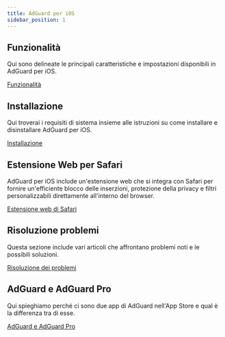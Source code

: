 ```yaml
---
title: AdGuard per iOS
sidebar_position: 1
---
```


## Funzionalità

Qui sono delineate le principali caratteristiche e impostazioni disponibili in AdGuard per iOS.

[Funzionalità](/adguard-for-ios/features/features.md)

## Installazione

Qui troverai i requisiti di sistema insieme alle istruzioni su come installare e disinstallare AdGuard per iOS.

[Installazione](/adguard-for-ios/installation.md)

## Estensione Web per Safari

AdGuard per iOS include un'estensione web che si integra con Safari per fornire un'efficiente blocco delle inserzioni, protezione della privacy e filtri personalizzabili direttamente all'interno del browser.

[Estensione web di Safari](/adguard-for-ios/web-extension.md)

## Risoluzione problemi

Questa sezione include vari articoli che affrontano problemi noti e le possibili soluzioni.

[Risoluzione dei problemi](/adguard-for-ios/solving-problems/solving-problems.md)

## AdGuard e AdGuard Pro

Qui spieghiamo perché ci sono due app di AdGuard nell'App Store e qual è la differenza tra di esse.

[AdGuard e AdGuard Pro](/adguard-for-ios/adguard-and-adguard-pro.md)
